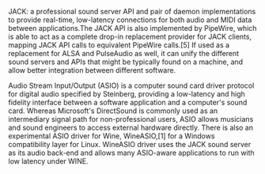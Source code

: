 
JACK: a professional sound server API and pair of daemon implementations to provide real-time, low-latency connections for both audio and MIDI data between applications.The JACK API is also implemented by PipeWire, which is able to act as a complete drop-in replacement provider for JACK clients, mapping JACK API calls to equivalent PipeWire calls.[5] If used as a replacement for ALSA and PulseAudio as well, it can unify the different sound servers and APIs that might be typically found on a machine, and allow better integration between different software.

Audio Stream Input/Output (ASIO) is a computer sound card driver protocol for digital audio specified by Steinberg, providing a low-latency and high fidelity interface between a software application and a computer's sound card. Whereas Microsoft's DirectSound is commonly used as an intermediary signal path for non-professional users, ASIO allows musicians and sound engineers to access external hardware directly. There is also an experimental ASIO driver for Wine, WineASIO,[1] for a Windows compatibility layer for Linux. WineASIO driver uses the JACK sound server as its audio back-end and allows many ASIO-aware applications to run with low latency under WINE.


